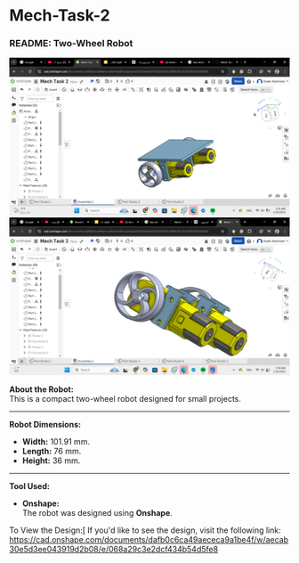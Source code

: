 # Mech-Task-2
### README: Two-Wheel Robot  

![Two-Wheel Robot with The Base](https://github.com/AseelJamaan/Mech-Task-2/blob/aea33cdea1da234d251f637bf918175f865daa65/Screenshot%20(191).png)
![Two-Wheel Robot](https://github.com/AseelJamaan/Mech-Task-2/blob/71b2502af1d0e3841ae066a26ad74e1cf655d07c/Screenshot%20(192).png)

**About the Robot:**  
This is a compact two-wheel robot designed for small projects.

---

**Robot Dimensions:**  
- **Width:** 101.91 mm. 
- **Length:** 76 mm.  
- **Height:** 36 mm.  

---

**Tool Used:**  
- **Onshape:**  
  The robot was designed using **Onshape**.
  
To View the Design:[
If you'd like to see the design, visit the following link: https://cad.onshape.com/documents/dafb0c6ca49aececa9a1be4f/w/aecab30e5d3ee043919d2b08/e/068a29c3e2dcf434b54d5fe8
